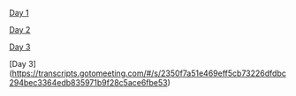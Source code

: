 [Day 1](https://transcripts.gotomeeting.com/#/s/a0707a4f781b3d4167bf48a4fa9374c875ed37e2b29a907dc4b952928f89a599)

[Day 2](https://transcripts.gotomeeting.com/#/s/29360181b16a1b2d4a1dda1a4817f0350bf01d14b2e9bba6438e9c2b72096899)

[Day 3](https://transcripts.gotomeeting.com/#/s/29360181b16a1b2d4a1dda1a4817f0350bf01d14b2e9bba6438e9c2b72096899)

[Day 3] (https://transcripts.gotomeeting.com/#/s/2350f7a51e469eff5cb73226dfdbc294bec3364edb835971b9f28c5ace6fbe53)
